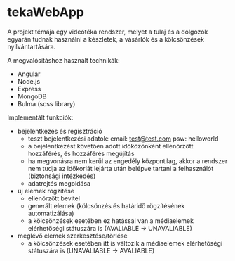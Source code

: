 # tekaWebApp

A projekt témája egy videótéka rendszer, melyet a tulaj és a dolgozók egyarán tudnak használni a készletek, a vásárlók és a kölcsönzések nyilvántartására.

A megvalósításhoz használt technikák:
- Angular
- Node.js
- Express
- MongoDB
- Bulma (scss library)

Implementált funkciók:
- bejelentkezés és regisztráció
  + teszt bejelentkezési adatok:  email: test@test.com    psw: helloworld
  + a bejelentkezést követően adott időközönként ellenőrzött hozzáférés, és hozzáférés megújítás
  + ha megvonásra nem kerül az engedély központilag, akkor a rendszer nem tudja az időkorlát lejárta után belépve tartani a felhasználót (biztonsági intézkedés)
  + adatrejtés megoldása
- új elemek rögzítése
  + ellenőrzött bevitel
  + generált elemek (kölcsönzés és határidő rögzítésének automatizálása)
  + a kölcsönzések esetében ez hatással van a médiaelemek elérhetőségi státuszára is (AVALIABLE -> UNAVALIABLE)
- meglévő elemek szerkesztése/törlése
  + a kölcsönzések esetében itt is változik a médiaelemek elérhetőségi státuszára is (UNAVALIABLE -> AVALIABLE)
